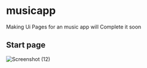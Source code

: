 # musicapp
Making Ui Pages for an music app will Complete it soon

## Start page
![Screenshot (12)](https://github.com/iusmansial/musicapp/assets/125605856/6dc800a2-b521-413f-a471-71fd22bf87af)

